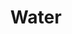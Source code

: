 ---
ee_id: '4445'
site: '1'
type: '2'
url: 2018-010-water
title: Water
year: '2018'
display_year: '2018'
medium: Digitally knitted carpet
dims: 433.07 x 275.5 in
pitch:
ps:
live_url:
related:
youtube:
related_code:
imgs: difference-engine-2018-06-db-lg--1Pd9.jpg
subheading:
download:
add_credit:
add_credits:
commission:
layout: things-i-made
---